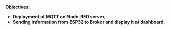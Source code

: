 <b>Objectives: <br>
- Deployment of MQTT on Node-RED server,<br>
- Sending information from ESP32 to Broker and display it at dashboard.<br></b>
